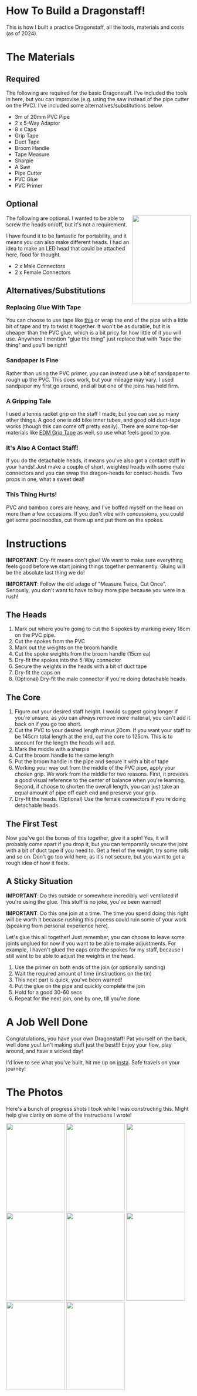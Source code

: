 # How To Build a Dragonstaff!

This is how I built a practice Dragonstaff, all the tools, materials and costs (as of 2024).

# The Materials

## Required

The following are required for the basic Dragonstaff. I've included the tools in here, but you can improvise (e.g. using the saw instead of the pipe cutter on the PVC). I've included some alternatives/substitutions below.

- 3m of 20mm PVC Pipe
- 2 x 5-Way Adaptor
- 8 x Caps
- Grip Tape
- Duct Tape
- Broom Handle
- Tape Measure
- Sharpie
- A Saw
- Pipe Cutter
- PVC Glue
- PVC Primer

## Optional

<img align="right" width="160" height="240" src="https://github.com/user-attachments/assets/e2a05749-6946-46c5-9acf-2c8276764318">

The following are optional. I wanted to be able to screw the heads on/off, but it's not a requirement.

I have found it to be fantastic for portability, and it means you can also make different heads. I had an idea to make an LED head that could be attached here, food for thought.

- 2 x Male Connectors
- 2 x Female Connectors

## Alternatives/Substitutions

### Replacing Glue With Tape

You can choose to use tape like [this](https://youtu.be/TzCRkv11zNc?si=d3mw2NCQ0Ay79t56&t=85) or wrap the end of the pipe with a little bit of tape and try to twist it together. It won't be as durable, but it is cheaper than the PVC glue, which is a bit pricy for how little of it you will use. Anywhere I mention "glue the thing" just replace that with "tape the thing" and you'll be right!

### Sandpaper Is Fine

Rather than using the PVC primer, you can instead use a bit of sandpaper to rough up the PVC. This does work, but your mileage may vary. I used sandpaper my first go around, and all but one of the joins has held firm.

### A Gripping Tale

I used a tennis racket grip on the staff I made, but you can use so many other things. A good one is old bike inner tubes, and good old duct-tape works (though this can come off pretty easily). There are some top-tier materials like [EDM Grip Tape](https://www.threeworlds.com.au/products/epdm-grip) as well, so use what feels good to you.

### It's Also A Contact Staff!

If you do the detachable heads, it means you've also got a contact staff in your hands! Just make a couple of short, weighted heads with some male connectors and you can swap the dragon-heads for contact-heads. Two props in one, what a sweet deal!

### This Thing Hurts!

PVC and bamboo cores are heavy, and I've boffed myself on the head on more than a few occasions. If you don't vibe with concussions, you could get some pool noodles, cut them up and put them on the spokes.

# Instructions

**IMPORTANT**: Dry-fit means don't glue! We want to make sure everything feels good before we start joining things together permanently. Gluing will be the absolute last thing we do!

**IMPORTANT**: Follow the old adage of "Measure Twice, Cut Once". Seriously, you don't want to have to buy more pipe because you were in a rush!

## The Heads

1. Mark out where you're going to cut the 8 spokes by marking every 18cm on the PVC pipe.
2. Cut the spokes from the PVC
3. Mark out the weights on the broom handle 
4. Cut the spoke weights from the broom handle (15cm ea)
5. Dry-fit the spokes into the 5-Way connector
6. Secure the weights in the heads with a bit of duct tape
7. Dry-fit the caps on
8. (Optional) Dry-fit the male connector if you're doing detachable heads

## The Core

1. Figure out your desired staff height. I would suggest going longer if you're unsure, as you can always remove more material, you can't add it back on if you go too short.
2. Cut the PVC to your desired length minus 20cm. If you want your staff to be 145cm total length at the end, cut the core to 125cm. This is to account for the length the heads will add.
3. Mark the middle with a sharpie
4. Cut the broom handle to the same length
5. Put the broom handle in the pipe and secure it with a bit of tape
6. Working your way out from the middle of the PVC pipe, apply your chosen grip. We work from the middle for two reasons. First, it provides a good visual reference to the center of balance when you're learning. Second, if choose to shorten the overall length, you can just take an equal amount of pipe off each end and preserve your grip.
7. Dry-fit the heads. (Optional) Use the female connectors if you're doing detachable heads

## The First Test

Now you've got the bones of this together, give it a spin! Yes, it will probably come apart if you drop it, but you can temporarily secure the joint with a bit of duct tape if you need to. Get a feel of the weight, try some rolls and so on. Don't go too wild here, as it's not secure, but you want to get a rough idea of how it feels.

## A Sticky Situation

**IMPORTANT**: Do this outside or somewhere incredibly well ventilated if you're using the glue. This stuff is no joke, you've been warned!

**IMPORTANT**: Do this one join at a time. The time you spend doing this right will be worth it because rushing this process could ruin some of your work (speaking from personal experience here).

Let's glue this all together! Just remember, you can choose to leave some joints unglued for now if you want to be able to make adjustments. For example, I haven't glued the caps onto the spokes for my staff, because I still want to be able to adjust the weights in the head.

1. Use the primer on both ends of the join (or optionally sanding)
2. Wait the required amount of time (instructions on the tin)
3. This next part is quick, you've been warned!
4. Put the glue on the pipe and quickly complete the join
5. Hold for a good 30-60 secs
6. Repeat for the next join, one by one, till you're done

# A Job Well Done

Congratulations, you have your own Dragonstaff! Pat yourself on the back, well done you! Isn't making stuff just the best!!! Enjoy your flow, play around, and have a wicked day!

I'd love to see what you've built, hit me up on [insta](https://www.instagram.com/bearfootdev). Safe travels on your journey!

# The Photos

Here's a bunch of progress shots I took while I was constructing this. Might help give clarity on some of the instructions I wrote!

<p>
    <img width="160" height="240" src="https://github.com/user-attachments/assets/0cea080f-9ea6-426e-a4e0-63a6bc63c92d" >
    <img width="160" height="240" src="https://github.com/user-attachments/assets/d0945e72-175f-4005-8987-5fbb474717c6" >
    <img width="160" height="240" src="https://github.com/user-attachments/assets/8879bb05-fb39-4def-8127-616bf36b30b9" >
    <img width="160" height="240" src="https://github.com/user-attachments/assets/ae8f2a8f-c65b-43c4-b98a-cf57439ade1e" >
    <img width="160" height="240" src="https://github.com/user-attachments/assets/dd67525f-ae27-4e9e-9260-a75b35419ac9" >
    <img width="160" height="240" src="https://github.com/user-attachments/assets/8aad77d0-7f8f-4e79-a44a-fbc402815e0a" >
    <img width="160" height="240" src="https://github.com/user-attachments/assets/274bd4c5-4152-4705-b859-38ef41a9fbe7" >
    <img width="160" height="240" src="https://github.com/user-attachments/assets/134d60bb-7092-4ac5-b4f4-cdde27b01230" >
</p>
